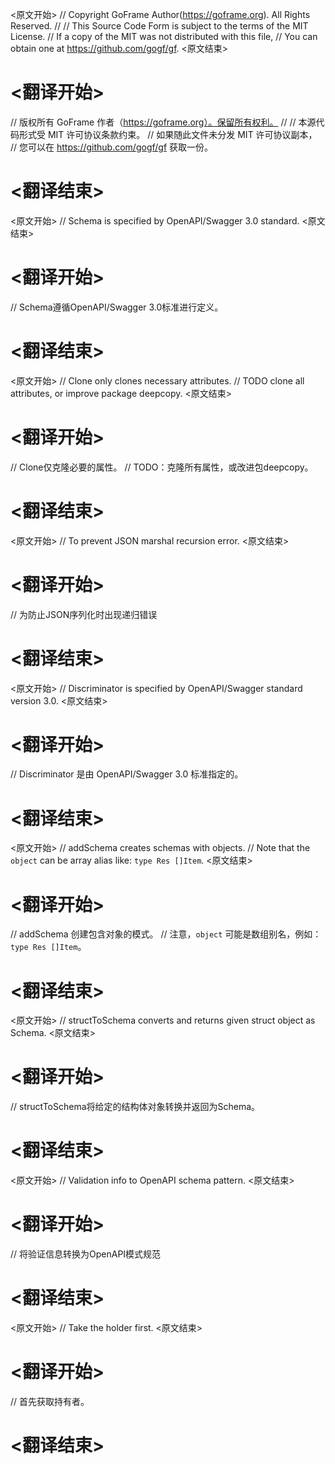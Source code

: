 
<原文开始>
// Copyright GoFrame Author(https://goframe.org). All Rights Reserved.
//
// This Source Code Form is subject to the terms of the MIT License.
// If a copy of the MIT was not distributed with this file,
// You can obtain one at https://github.com/gogf/gf.
<原文结束>

# <翻译开始>
// 版权所有 GoFrame 作者（https://goframe.org）。保留所有权利。
//
// 本源代码形式受 MIT 许可协议条款约束。
// 如果随此文件未分发 MIT 许可协议副本，
// 您可以在 https://github.com/gogf/gf 获取一份。
# <翻译结束>


<原文开始>
// Schema is specified by OpenAPI/Swagger 3.0 standard.
<原文结束>

# <翻译开始>
// Schema遵循OpenAPI/Swagger 3.0标准进行定义。
# <翻译结束>


<原文开始>
// Clone only clones necessary attributes.
// TODO clone all attributes, or improve package deepcopy.
<原文结束>

# <翻译开始>
// Clone仅克隆必要的属性。
// TODO：克隆所有属性，或改进包deepcopy。
# <翻译结束>


<原文开始>
// To prevent JSON marshal recursion error.
<原文结束>

# <翻译开始>
// 为防止JSON序列化时出现递归错误
# <翻译结束>


<原文开始>
// Discriminator is specified by OpenAPI/Swagger standard version 3.0.
<原文结束>

# <翻译开始>
// Discriminator 是由 OpenAPI/Swagger 3.0 标准指定的。
# <翻译结束>


<原文开始>
// addSchema creates schemas with objects.
// Note that the `object` can be array alias like: `type Res []Item`.
<原文结束>

# <翻译开始>
// addSchema 创建包含对象的模式。
// 注意，`object` 可能是数组别名，例如：`type Res []Item`。
# <翻译结束>


<原文开始>
// structToSchema converts and returns given struct object as Schema.
<原文结束>

# <翻译开始>
// structToSchema将给定的结构体对象转换并返回为Schema。
# <翻译结束>


<原文开始>
// Validation info to OpenAPI schema pattern.
<原文结束>

# <翻译开始>
// 将验证信息转换为OpenAPI模式规范
# <翻译结束>


<原文开始>
// Take the holder first.
<原文结束>

# <翻译开始>
// 首先获取持有者。
# <翻译结束>


